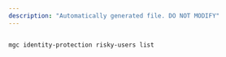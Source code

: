 ```yaml
---
description: "Automatically generated file. DO NOT MODIFY"
---
```


```bash

mgc identity-protection risky-users list

```